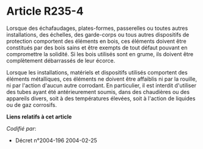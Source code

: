 # Article R235-4

Lorsque des échafaudages, plates-formes, passerelles ou toutes autres installations, des échelles, des garde-corps ou tous
autres dispositifs de protection comportent des éléments en bois, ces éléments doivent être constitués par des bois sains et
être exempts de tout défaut pouvant en compromettre la solidité. Si les bois utilisés sont en grume, ils doivent être
complètement débarrassés de leur écorce.

Lorsque les installations, matériels et dispositifs utilisés comportent des éléments métalliques, ces éléments ne doivent
être affaiblis ni par la rouille, ni par l'action d'aucun autre corrodant. En particulier, il est interdit d'utiliser des
tubes ayant été antérieurement soumis, dans des chaudières ou des appareils divers, soit à des températures élevées, soit à
l'action de liquides ou de gaz corrosifs.

**Liens relatifs à cet article**

_Codifié par_:

  - Décret n°2004-196 2004-02-25
